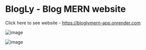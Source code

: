# BlogLy - Blog MERN website

Click here to see website - https://bloglymern-app.onrender.com

![image](https://github.com/kavitab7/Blog-website/assets/112501593/4718cf7c-0a97-49c9-9c8f-7f08c3e137e8)

![image](https://github.com/kavitab7/Blog-website/assets/112501593/fabc4d55-9b71-4820-9d8c-947fb2da5c3e)
